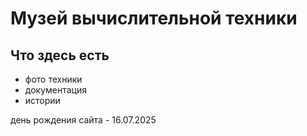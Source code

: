 # Музей вычислительной техники
## Что здесь есть
- фото техники
- документация
- истории


день рождения сайта - 16.07.2025
